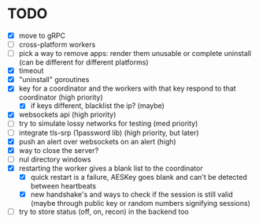 # TODO

- [x] move to gRPC
- [ ] cross-platform workers
- [ ] pick a way to remove apps: render them unusable or complete uninstall (can be different for different platforms)
- [x] timeout
- [x] "uninstall" goroutines
- [x] key for a coordinator and the workers with that key respond to that coordinator (high priority)
    - [x] if keys different, blacklist the ip? (maybe)
- [x] websockets api (high priority)
- [ ] try to simulate lossy networks for testing (med priority)
- [ ] integrate tls-srp (1password lib) (high priority, but later)
- [x] push an alert over websockets on an alert (high)
- [x] way to close the server?
- [ ] nul directory windows
- [x] restarting the worker gives a blank list to the coordinator
    - [x] quick restart is a failure, AESKey goes blank and can't be detected between heartbeats
    - [x] new handshake's and ways to check if the session is still valid (maybe through public key or random numbers
      signifying sessions)
- [ ] try to store status (off, on, recon) in the backend too